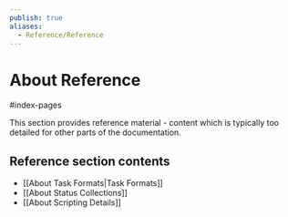 ```yaml
---
publish: true
aliases:
  - Reference/Reference
---
```


# About Reference

<span class="related-pages">#index-pages</span>

This section provides reference material - content which is typically too detailed for other parts of the documentation.

## Reference section contents

- [[About Task Formats|Task Formats]]
- [[About Status Collections]]
- [[About Scripting Details]]
